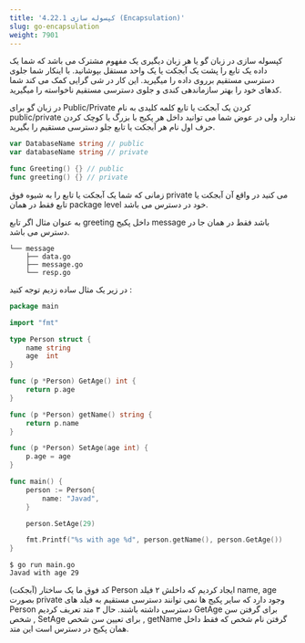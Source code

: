 ```yaml
---
title: '4.22.1 کپسوله سازی (Encapsulation)'
slug: go-encapsulation
weight: 7901
---
```


کپسوله سازی در زبان گو یا هر زبان دیگیری یک مفهوم مشترک می باشد که شما یک داده یک تابع را پشت یک آبجکت یا یک واحد مستقل بپوشانید. با اینکار شما جلوی دسترسی مستقیم برروی داده را میگیرید. این کار در شی گرایی کمک می کند شما کدهای خود را بهتر سازماندهی کندی و جلوی دسترسی مستقیم ناخواسته را میگیرید.

در زبان گو برای Public/Private کردن یک آبجکت یا تابع کلمه کلیدی به نام public/private ندارد ولی در عوض شما می توانید داخل هر پکیج با بزرگ یا کوچک کردن حرف اول نام هر آبجکت یا تابع جلو دسترسی مستقیم را بگیرید.

```go
var DatabaseName string // public
var databaseName string // private

func Greeting() {} // public
func greeting() {} // private
```

زمانی که شما یک آبجکت یا تابع را به شیوه فوق private می کنید در واقع آن آبجکت یا تابع فقط در همان package level خود در دسترس می باشد.

به عنوان مثال اگر تابع greeting داخل پکیج message باشد فقط در همان جا در دسترس می باشد.

```shell
└── message
    ├── data.go
    ├── message.go
    └── resp.go
```


در زیر یک مثال ساده زدیم توجه کنید :

```go
package main

import "fmt"

type Person struct {
	name string
	age  int
}

func (p *Person) GetAge() int {
	return p.age
}

func (p *Person) getName() string {
	return p.name
}

func (p *Person) SetAge(age int) {
	p.age = age
}

func main() {
	person := Person{
		name: "Javad",
	}

	person.SetAge(29)

	fmt.Printf("%s with age %d", person.getName(), person.GetAge())
}

```

```shell
$ go run main.go
Javad with age 29
```

کد فوق ما یک ساختار (آبجکت) Person ایجاد کردیم که داخلش ۲ فیلد name, age بصورت private وجود دارد که سایر پکیج ها نمی توانند دسترسی مستقیم به فیلد های Person دسترسی داشته باشند. حال ۳ متد تعریف کردیم GetAge برای گرفتن سن شخص , SetAge  برای تعیین سن شخص , getName گرفتن نام شخص که فقط داخل همان پکیج در دسترس است این متد.
